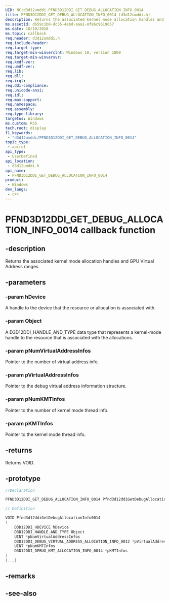 ```yaml
---
UID: NC:d3d12umddi.PFND3D12DDI_GET_DEBUG_ALLOCATION_INFO_0014
title: PFND3D12DDI_GET_DEBUG_ALLOCATION_INFO_0014 (d3d12umddi.h)
description: Returns the associated kernel mode allocation handles and GPU Virtual Address ranges.
ms.assetid: d659c1b0-dc55-4ebd-aaa1-8f86c9619657
ms.date: 10/19/2018
ms.topic: callback
req.header: d3d12umddi.h
req.include-header: 
req.target-type: 
req.target-min-winverclnt: Windows 10, version 1809
req.target-min-winversvr: 
req.kmdf-ver: 
req.umdf-ver: 
req.lib: 
req.dll: 
req.irql: 
req.ddi-compliance: 
req.unicode-ansi: 
req.idl: 
req.max-support: 
req.namespace: 
req.assembly: 
req.type-library: 
targetos: Windows
ms.custom: RS5
tech.root: display
f1_keywords:
 - "d3d12umddi/PFND3D12DDI_GET_DEBUG_ALLOCATION_INFO_0014"
topic_type:
 - apiref
api_type:
 - UserDefined
api_location:
 - d3d12umddi.h
api_name:
 - PFND3D12DDI_GET_DEBUG_ALLOCATION_INFO_0014
product:
 - Windows
dev_langs:
 - c++
---
```


# PFND3D12DDI_GET_DEBUG_ALLOCATION_INFO_0014 callback function

## -description

Returns the associated kernel mode allocation handles and GPU Virtual Address ranges.

## -parameters

### -param hDevice

A handle to the device that the resource or allocation is associated with.

### -param Object

A D3D12DDI_HANDLE_AND_TYPE data type that represents a kernel-mode handle to the resource that is associated with the allocations.

### -param pNumVirtualAddressInfos

Pointer to the number of virtual address info.

### -param pVirtualAddressInfos

Pointer to the debug virtual address information structure.

### -param pNumKMTInfos

Pointer to the number of kernel mode thread info.

### -param pKMTInfos

Pointer to the kernel mode thread info.

## -returns

Returns VOID.

## -prototype

```cpp
//Declaration

PFND3D12DDI_GET_DEBUG_ALLOCATION_INFO_0014 Pfnd3d12ddiGetDebugAllocationInfo0014; 

// Definition

VOID Pfnd3d12ddiGetDebugAllocationInfo0014 
(
	D3D12DDI_HDEVICE hDevice
	D3D12DDI_HANDLE_AND_TYPE Object
	UINT *pNumVirtualAddressInfos
	D3D12DDI_DEBUG_VIRTUAL_ADDRESS_ALLOCATION_INFO_0012 *pVirtualAddressInfos
	UINT *pNumKMTInfos
	D3D12DDI_DEBUG_KMT_ALLOCATION_INFO_0014 *pKMTInfos
)
{...}

```

## -remarks

## -see-also


